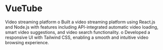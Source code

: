 # VueTube
Video streaming platform
o	Built a video streaming platform using React.js and Node.js with features including API-integrated automatic video loading, smart video suggestions, and video search functionality.
o	Developed a responsive UI with Tailwind CSS, enabling a smooth and intuitive video browsing experience. 

